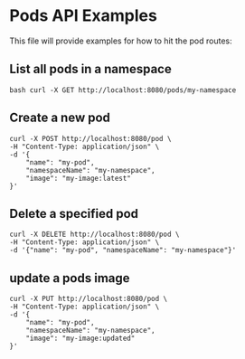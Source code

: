 
# Pods API Examples
This file will provide examples for how to hit the pod routes:


## List all pods in a namespace

 ```bash curl -X GET http://localhost:8080/pods/my-namespace```
## Create a new pod
```
curl -X POST http://localhost:8080/pod \
-H "Content-Type: application/json" \
-d '{
    "name": "my-pod",
    "namespaceName": "my-namespace",
    "image": "my-image:latest"
}'
```

## Delete a specified pod
```
curl -X DELETE http://localhost:8080/pod \
-H "Content-Type: application/json" \
-d '{"name": "my-pod", "namespaceName": "my-namespace"}'
```

## update a pods image
```
curl -X PUT http://localhost:8080/pod \
-H "Content-Type: application/json" \
-d '{
    "name": "my-pod",
    "namespaceName": "my-namespace",
    "image": "my-image:updated"
}'
```
